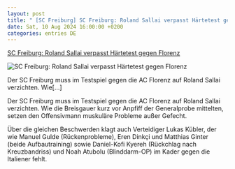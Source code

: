 ```yaml
---
layout: post
title: " [SC Freiburg] SC Freiburg: Roland Sallai verpasst Härtetest gegen Florenz"
date: Sat, 10 Aug 2024 16:00:00 +0200
categories: entries DE
---
```

[SC Freiburg: Roland Sallai verpasst Härtetest gegen Florenz](https://www.ligainsider.de/roland-sallai_8054/sc-freiburg-roland-sallai-verpasst-haertetest-gegen-florenz-361267/)

![SC Freiburg: Roland Sallai verpasst Härtetest gegen Florenz](https://cdn.ligainsider.de/uploads/2023/08/roland-sallai-sc-freiburg-2023-24.jpg)

Der SC Freiburg muss im Testspiel gegen die AC Florenz auf Roland Sallai verzichten. Wie[…]

Der SC Freiburg muss im Testspiel gegen die AC Florenz auf Roland Sallai verzichten. Wie die Breisgauer kurz vor Anpfiff der Generalprobe mittelten, setzen den Offensivmann muskuläre Probleme außer Gefecht.



Über die gleichen Beschwerden klagt auch Verteidiger Lukas Kübler, der wie Manuel Gulde (Rückenprobleme), Eren Dinkçi und Matthias Ginter (beide Aufbautraining) sowie Daniel-Kofi Kyereh (Rückchlag nach Kreuzbandriss) und Noah Atubolu (Blinddarm-OP) im Kader gegen die Italiener fehlt.


